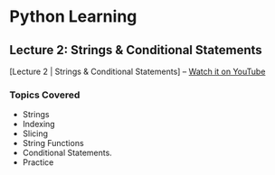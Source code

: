 # Python Learning

## Lecture 2: Strings & Conditional Statements

[Lecture 2 | Strings & Conditional Statements] – [Watch it on YouTube](https://www.youtube.com/watch?v=lIId8IDP6TU&list=PLGjplNEQ1it8-0CmoljS5yeV-GlKSUEt0&index=3)

### **Topics Covered**

- Strings
- Indexing
- Slicing
- String Functions
- Conditional Statements.
- Practice
